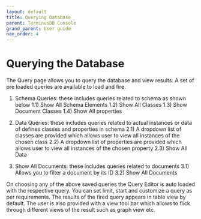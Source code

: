 ```yaml
---
layout: default
title: Querying Database
parent: TerminusDB Console
grand_parent: User guide
nav_order: 4
---
```


# Querying the Database


The Query page allows you to query the database and view results.
A set of pre loaded queries are available to load and fire.

1) Schema Queries: these includes queries related to schema as shown below
1.1) Show All Schema Elements
1.2) Show All Classes
1.3) Show Document Classes
1.4) Show All properties


2) Data Queries: these includes queries related to actual instances or data of defines classes and properties in schema
2.1) A dropdown list of classes are provided which allows user to view all instances of the chosen class
2.2) A dropdown list of properties are provided which allows user to view all instances of the chosen property
2.3) Show All Data


3) Show All Documents: these includes queries related to documents
3.1) Allows you to filter a document by its ID
3.2) Show All Documents


On choosing any of the above saved queries the Query Editor is auto loaded with the respective query. You can set limit, start and customize a query as per requirements. The results of the fired query appears in table view by default. The user is also provided with a view tool bar which allows to flick through different views of the result such as graph view etc.
